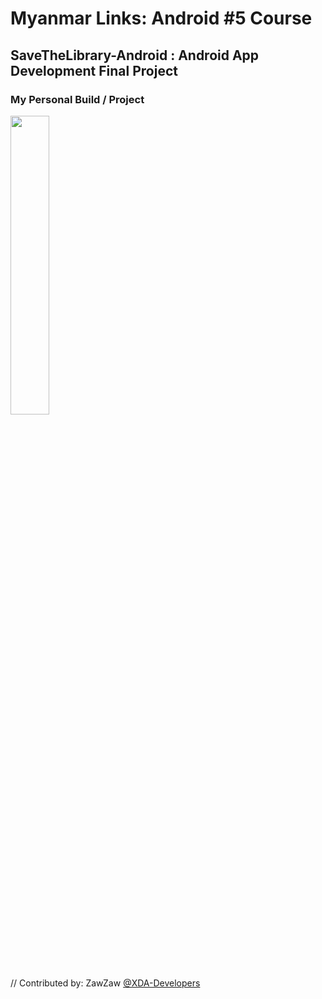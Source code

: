 # Myanmar Links: Android #5 Course
## SaveTheLibrary-Android : Android App Development Final Project

### My Personal Build / Project

<img src="https://s20.postimg.org/ao97l0o19/FB_IMG_1520524504518.jpg" height="35%" width="35%;"/>

// Contributed by: ZawZaw [@XDA-Developers](https://forum.xda-developers.com/member.php?u=7581611)
